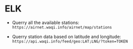 # ELK

* Querry all the available stations:
```https://airnet.waqi.info/airnet/map/stations```

* Querry station data based on latitude and longitude:
```https://api.waqi.info/feed/geo:LAT;LNG/?token=TOKEN```
